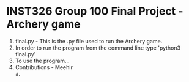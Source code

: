 # INST326 Group 100 Final Project - Archery game </br>
1. final.py - This is the .py file used to run the Archery game. </br>
2. In order to run the program from the command line type 'python3 final.py' </br>
3. To use the program... </br>
4. Contributions - Meehir </br>
      a. 

